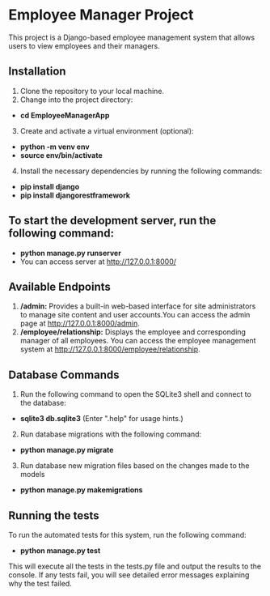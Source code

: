 # **Employee Manager Project**

This project is a Django-based employee management system that allows users to view employees and their managers.

## Installation

1. Clone the repository to your local machine.
2. Change into the project directory:
- **cd EmployeeManagerApp**
3. Create and activate a virtual environment (optional):
- **python -m venv env**
- **source env/bin/activate**
4. Install the necessary dependencies by running the following commands:
- **pip install django**
- **pip install djangorestframework**

## To start the development server, run the following command:

- **python manage.py runserver**
- You can access server at http://127.0.0.1:8000/

## Available Endpoints

1. **/admin:** Provides a built-in web-based interface for site administrators to manage site content and user accounts.You can access the admin page at http://127.0.0.1:8000/admin.
2. **/employee/relationship:** Displays the employee and corresponding manager of all employees. You can access the employee management system at http://127.0.0.1:8000/employee/relationship.

## Database Commands

1. Run the following command to open the SQLite3 shell and connect to the database:
- **sqlite3 db.sqlite3** (Enter ".help" for usage hints.)

2. Run database migrations with the following command:
- **python manage.py migrate**

3. Run database new migration files based on the changes made to the models
- **python manage.py makemigrations**

## Running the tests
To run the automated tests for this system, run the following command:
- **python manage.py test**

This will execute all the tests in the tests.py file and output the results to the console. If any tests fail, you will see detailed error messages explaining why the test failed.

